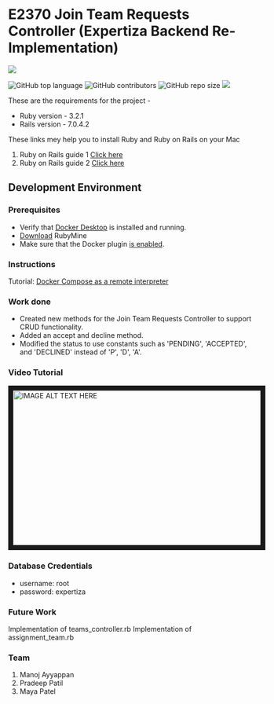 # E2370 Join Team Requests Controller (Expertiza Backend Re-Implementation)
<div align="centre">
<img src="https://avatars.githubusercontent.com/u/427458?s=280&v=4"></img>
</div>


![GitHub top language](https://img.shields.io/github/languages/top/manoj-ayyappan/csc517_program3_E2370)
![GitHub contributors](https://img.shields.io/github/contributors/manoj-ayyappan/csc517_program3_E2370)
![GitHub repo size](https://img.shields.io/github/repo-size/manoj-ayyappan/csc517_Program3_E2370)
<img src=https://img.shields.io/badge/License-MIT-red></img>


These are the requirements for the project - 

* Ruby version - 3.2.1
* Rails version - 7.0.4.2

These links mey help you to install Ruby and Ruby on Rails on your Mac
1. Ruby on Rails guide 1 [Click here](https://mac.install.guide/rubyonrails/5.html)
2. Ruby on Rails guide 2 [Click here](https://mac.install.guide/rubyonrails/7.html)

## Development Environment

### Prerequisites
- Verify that [Docker Desktop](https://www.docker.com/products/docker-desktop/) is installed and running.
- [Download](https://www.jetbrains.com/ruby/download/) RubyMine
- Make sure that the Docker plugin [is enabled](https://www.jetbrains.com/help/ruby/docker.html#enable_docker).

### Instructions
Tutorial: [Docker Compose as a remote interpreter](https://www.jetbrains.com/help/ruby/using-docker-compose-as-a-remote-interpreter.html)

### Work done
- Created new methods for the Join Team Requests Controller to support CRUD functionality. 
- Added an accept and decline method. 
- Modified the status to use constants such as 'PENDING', 'ACCEPTED', and 'DECLINED' instead of 'P', 'D', 'A'.

### Video Tutorial

<a href="http://www.youtube.com/watch?feature=player_embedded&v=BHniRaZ0_JE
" target="_blank"><img src="http://img.youtube.com/vi/BHniRaZ0_JE/maxresdefault.jpg" 
alt="IMAGE ALT TEXT HERE" width="560" height="315" border="10" /></a>

### Database Credentials
- username: root
- password: expertiza

### Future Work
Implementation of teams_controller.rb
Implementation of assignment_team.rb

### Team
1. Manoj Ayyappan
2. Pradeep Patil
3. Maya Patel
